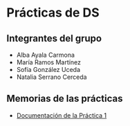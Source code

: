 # Prácticas de DS
## Integrantes del grupo
- Alba Ayala Carmona
- María Ramos Martínez
- Sofía González Uceda
- Natalia Serrano Cerceda
## Memorias de las prácticas
- [Documentación de la Práctica 1](https://github.com/lunaanelia/DS_Practica/blob/main/Practica1/Pr%C3%A1ctica_1_DS.pdf)
